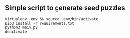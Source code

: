 ## Simple script to generate seed puzzles

```
virtualenv .env && source .env/bin/activate
pip3 install -r requirements.txt
python3 main.py
deactivate
```
